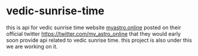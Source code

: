 # vedic-sunrise-time
this is api for vedic sunrise time
website <a href="http://www.myastro.online">myastro.online</a> posted on their official twitter https://twitter.com/my_astro_online that they would early soon provide api related to vedic sunrise time.
this project is also under this we are working on it.
